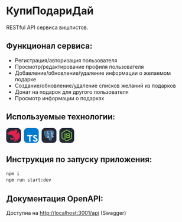 # КупиПодариДай

RESTful API сервиса вишлистов.

## Функционал сервиса:

- Регистрация/авторизация пользователя
- Просмотр/редактирование профиля пользователя
- Добавление/обновление/удаление информации о желаемом подарке
- Создание/обновление/удаление списков желаний из подарков
- Донат на подарок для другого пользователя
- Просмотр информации о подарках

## Используемые технологии:

<div>
  <img src="https://raw.githubusercontent.com/tandpfun/skill-icons/59059d9d1a2c092696dc66e00931cc1181a4ce1f/icons/NestJS-Dark.svg" title="NestJS" alt="NestJS" width="40" height="40"/>&nbsp;
  <img src="https://raw.githubusercontent.com/tandpfun/skill-icons/d1c752b99bb25a0e5aa363bae1db2809173ee966/icons/TypeScript.svg" title="TypeScript" alt="TypeScript" width="40" height="40"/>&nbsp;
  <img src="https://raw.githubusercontent.com/tandpfun/skill-icons/59059d9d1a2c092696dc66e00931cc1181a4ce1f/icons/PostgreSQL-Dark.svg"  title="PostgreSQL" alt="PostgreSQL" width="40" height="40"/>&nbsp;
  <img src="https://raw.githubusercontent.com/tandpfun/skill-icons/59059d9d1a2c092696dc66e00931cc1181a4ce1f/icons/NodeJS-Dark.svg" title="NodeJS" alt="NodeJS" width="40" height="40"/>&nbsp;
</div>

## Инструкция по запуску приложения:

```BASH
npm i
npm run start:dev
```

## Документация OpenAPI:
Доступна на [http://localhost:3001/api](http://localhost:3001/api) (Swagger)

